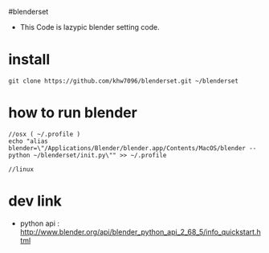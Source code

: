 #blenderset
* This Code is lazypic blender setting code.

# install
```
git clone https://github.com/khw7096/blenderset.git ~/blenderset
```

# how to run blender
```
//osx ( ~/.profile )
echo "alias blender=\"/Applications/Blender/blender.app/Contents/MacOS/blender --python ~/blenderset/init.py\"" >> ~/.profile

//linux
```


# dev link
- python api : http://www.blender.org/api/blender_python_api_2_68_5/info_quickstart.html 
